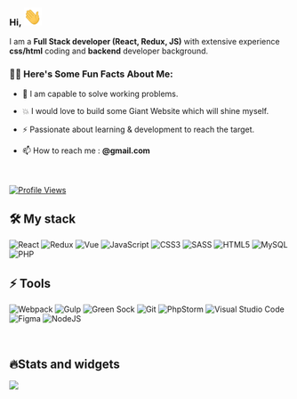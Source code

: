 ### Hi,  <img src="https://github.com/systemshock89/systemshock89/raw/main/img/Hi.gif" height="32">
I am a **Full Stack developer (React, Redux, JS)** with extensive experience **css/html** coding and **backend** developer background.
### 👨‍💻 Here's Some Fun Facts About Me:

- 💬 I am capable to solve working problems.

- 💥 I would love to build some Giant Website which will shine myself.

- ⚡ Passionate about learning & development to reach the target.

- 📫 How to reach me : **@gmail.com**
<br><br><br>

<a href="https://github.com/UltraDEV007/">
   <img alt="Profile Views" src="https://komarev.com/ghpvc/?username=berthutapea&style=flat-square&label=Profile+Views&color=0891b2" />
</a>

## 🛠️ My stack

![React](https://img.shields.io/badge/react-%2361DAFB.svg?&style=for-the-badge&logo=react&logoColor=black)
![Redux](https://img.shields.io/badge/redux-%23764ABC.svg?&style=for-the-badge&logo=redux&logoColor=white)
![Vue](https://img.shields.io/badge/vue-e234ABC.svg?&style=for-the-badge&logo=v&logoColor=black)
![JavaScript](https://img.shields.io/badge/javascript-%23F7DF1E.svg?&style=for-the-badge&logo=javascript&logoColor=black)
![CSS3](https://img.shields.io/badge/css3-%231572B6.svg?&style=for-the-badge&logo=css3&logoColor=white)
![SASS](https://img.shields.io/badge/SASS-hotpink.svg?style=for-the-badge&logo=SASS&logoColor=white)
![HTML5](https://img.shields.io/badge/html5-%23E34F26.svg?&style=for-the-badge&logo=html5&logoColor=white)
![MySQL](https://img.shields.io/badge/mysql-%234479A1.svg?&style=for-the-badge&logo=mysql&logoColor=white)
![PHP](https://img.shields.io/badge/php-%23777BB4.svg?style=for-the-badge&logo=php&logoColor=white)

## ⚡ Tools
![Webpack](https://img.shields.io/badge/webpack-%238DD6F9.svg?style=for-the-badge&logo=webpack&logoColor=black)
![Gulp](https://img.shields.io/badge/GULP-%23CF4647.svg?style=for-the-badge&logo=gulp&logoColor=white)
![Green Sock](https://img.shields.io/badge/greensock-%2388CE02.svg?&style=for-the-badge&logo=greensock&logoColor=black)
![Git](https://img.shields.io/badge/git-%23F05033.svg?style=for-the-badge&logo=git&logoColor=white)
![PhpStorm](https://img.shields.io/badge/phpstorm-%23000000.svg?&style=for-the-badge&logo=phpstorm&logoColor=white)
![Visual Studio Code](https://img.shields.io/badge/Visual%20Studio%20Code-0078d7.svg?style=for-the-badge&logo=visual-studio-code&logoColor=white)
![Figma](https://img.shields.io/badge/figma-%23F24E1E.svg?style=for-the-badge&logo=figma&logoColor=white)
![NodeJS](https://img.shields.io/badge/node.js-%23339933.svg?&style=for-the-badge&logo=node.js&logoColor=white)

<br>

<h2 align="left">🔥Stats and widgets</h2>
<a href="https://github.com/berthutapea">
  <img height="160em" src="https://github-readme-stats-eight-theta.vercel.app/api?username=berthutapea&show_icons=true&theme=radical&include_all_commits=true&count_private=true"/>
</a>
